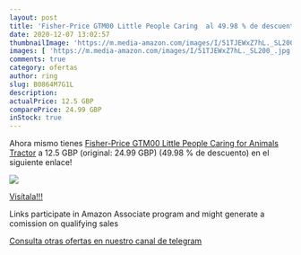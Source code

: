 ```yaml
---
layout: post
title: 'Fisher-Price GTM00 Little People Caring  al 49.98 % de descuento'
date: 2020-12-07 13:02:57
thumbnailImage: 'https://m.media-amazon.com/images/I/51TJEWxZ7hL._SL200_.jpg'
images: [ 'https://m.media-amazon.com/images/I/51TJEWxZ7hL._SL200_.jpg' ]
comments: true
category: ofertas
author: ring
slug: B0864M7G1L
description:
actualPrice: 12.5 GBP
comparePrice: 24.99 GBP
inStock: true
---
```


Ahora mismo tienes [Fisher-Price GTM00 Little People Caring for Animals Tractor](https://www.amazon.co.uk/dp/B0864M7G1L/?tag=tolees0a-21) a 12.5 GBP (original: 24.99 GBP) (49.98 %  de descuento) en el siguiente enlace!

[![](https://m.media-amazon.com/images/I/51TJEWxZ7hL._SL200_.jpg)](https://www.amazon.co.uk/dp/B0864M7G1L/?tag=tolees0a-21)

[Visítala!!!](https://www.amazon.co.uk/dp/B0864M7G1L/?tag=tolees0a-21)

Links participate in Amazon Associate program and might generate a comission on qualifying sales

[Consulta otras ofertas en nuestro canal de telegram](https://t.me/s/ofertas25)

